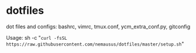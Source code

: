 # dotfiles
dot files and configs: bashrc, vimrc, tmux.conf, ycm_extra_conf.py, gitconfig

Usage:
sh -c "`curl -fsSL https://raw.githubusercontent.com/nemausus/dotfiles/master/setup.sh`"
